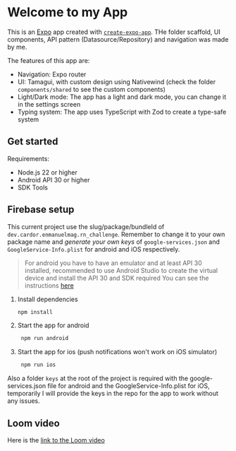 # Welcome to my App

This is an [Expo](https://expo.dev) app created with [`create-expo-app`](https://www.npmjs.com/package/create-expo-app). THe folder scaffold, UI components, API pattern (Datasource/Repository) and navigation was made by me.

The features of this app are:
- Navigation: Expo router
- UI: Tamagui, with custom design using Nativewind (check the folder `components/shared` to see the custom components)
- Light/Dark mode: The app has a light and dark mode, you can change it in the settings screen
- Typing system: The app uses TypeScript with Zod to create a type-safe system

## Get started

Requirements:
- Node.js 22 or higher
- Android API 30 or higher
- SDK Tools

## Firebase setup

This current project use the slug/package/bundleId of `dev.cardor.enmanuelmag.rn_challenge`. Remember to change it to your own package name and *generate your own keys* of `google-services.json` and `GoogleService-Info.plist` for android and iOS respectively.

> For android you have to have an emulator and at least API 30 installed, recommended to use Android Studio to create the virtual device and install the API 30 and SDK required
> You can see the instructions [here](https://docs.expo.dev/get-started/set-up-your-environment/?mode=development-build&buildEnv=local#set-up-android-studio)

1. Install dependencies

   ```bash
   npm install
   ```

2. Start the app for android

   ```bash
    npm run android
   ```

3. Start the app for ios (push notifications won't work on iOS simulator)

   ```bash
    npm run ios
   ```

Also a folder `keys` at the root of the project is required with the google-services.json file for android and the GoogleService-Info.plist for iOS, temporarily I will provide the keys in the repo for the app to work without any issues.

## Loom video

Here is the [link to the Loom video](https://www.loom.com/share/ca424cbdc2774fd08acde21be86e98c0?sid=6dbda562-ebdc-4432-aeea-8b842ebcc97e)